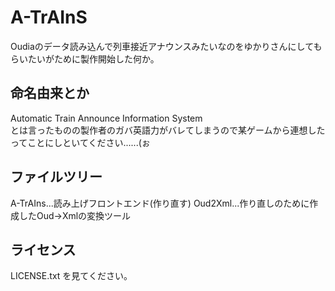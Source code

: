 # A-TrAInS
Oudiaのデータ読み込んで列車接近アナウンスみたいなのをゆかりさんにしてもらいたいがために製作開始した何か。
## 命名由来とか
Automatic Train Announce Information System  
とは言ったものの製作者のガバ英語力がバレてしまうので某ゲームから連想したってことにしといてください......(ぉ  
## ファイルツリー
A-TrAIns...読み上げフロントエンド(作り直す)
Oud2Xml...作り直しのために作成したOud->Xmlの変換ツール
## ライセンス
LICENSE.txt を見てください。